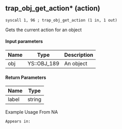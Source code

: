## trap_obj_get_action* (action)

`syscall 1, 96 ; trap_obj_get_action (1 in, 1 out)`

Gets the current action for an object

#### Input parameters
| Name | Type | Description
|------|------|------------
| obj   | YS::OBJ_189   | An object


#### Return Parameters
| Name | Type
|------|-----
| label   | string   
Example Usage From NA






	Appears in:



